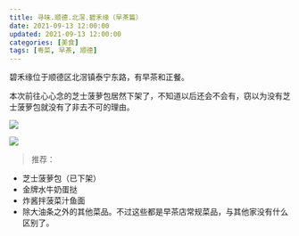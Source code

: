 ```yaml
---
title: 寻味.顺德.北滘.碧禾缘（早茶篇）
date: 2021-09-13 12:00:00
updated: 2021-09-13 12:00:00
categories: [美食]
tags: [粤菜, 早茶, 顺德]
---
```


碧禾缘位于顺德区北滘镇泰宁东路，有早茶和正餐。

本次前往心心念的芝士菠萝包居然下架了，不知道以后还会不会有，窃以为没有芝士菠萝包就没有了非去不可的理由。

![](https://victorblog.nos-eastchina1.126.net/4001/3/2.jpg)

![](https://victorblog.nos-eastchina1.126.net/4001/3/3.jpg)

> 推荐：

+ 芝士菠萝包（已下架）
+ 金牌水牛奶蛋挞
+ 炸酱拌菠菜汁鱼面
+ 除大油条之外的其他菜品。不过这些都是早茶店常规菜品，与其他家没有什么区别了。